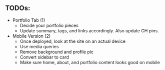 ## TODOs:

- Portfolio Tab (1)
    - Decide your portfolio pieces
    - Update summary, tags, and links accordingly. Also update GH pins.
- Mobile Version (2)
    - Once deployed, look at the site on an actual device
    - Use media queries
    - Remove background and profile pic
    - Convert sidebar to card
    - Make sure home, about, and portfolio content looks good on mobile